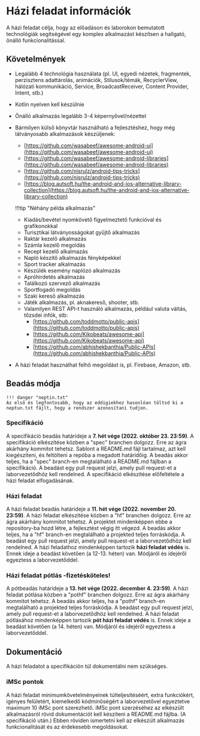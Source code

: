 # Házi feladat információk

A házi feladat célja, hogy az előadáson és laborokon bemutatott technológiák segítségével egy komplex alkalmazást készítsen a hallgató, önálló funkcionalitással.

## Követelmények

-	Legalább 4 technológia használata (pl. UI, egyedi nézetek, fragmentek, perzisztens adattárolás, animációk, Stílusok/témák, RecyclerView, hálózati kommunikáció, Service, BroadcastReceiver, Content Provider, Intent, stb.)
-	Kotlin nyelven kell készülnie
-	Önálló alkalmazás legalább 3-4 képernyővel/nézettel
-	Bármilyen külső könyvtár használható a fejlesztéshez, hogy még látványosabb alkalmazások készüljenek:
	-	[https://github.com/wasabeef/awesome-android-ui](https://github.com/wasabeef/awesome-android-ui)
	-	[https://github.com/wasabeef/awesome-android-libraries](https://github.com/wasabeef/awesome-android-libraries)
	-	[https://github.com/nisrulz/android-tips-tricks](https://github.com/nisrulz/android-tips-tricks)
	-	[https://blog.autsoft.hu/the-android-and-ios-alternative-library-collection](https://blog.autsoft.hu/the-android-and-ios-alternative-library-collection)

	!!!tip "Néhány példa alkalmazás"
	-	Kiadás/bevétel nyomkövető figyelmeztető funkcióval és grafikonokkal
	-	Turisztikai látványosságokat gyűjtő alkalmazás
	-	Raktár kezelő alkalmazás
	-	Számla kezelő megoldás
	-	Recept kezelő alkalmazás
	-	Napló készítő alkalmazás fényképekkel
	-	Sport tracker alkalmazás
	-	Készülék esemény naplózó alkalmazás
	-	Apróhirdetés alkalmazás
	-	Találkozó szervező alkalmazás
	-	Sportfogadó megoldás
	-	Szaki kereső alkalmazás
	-	Játék alkalmazás, pl. aknakereső, shooter, stb.
	-	Valamilyen REST API-t használó alkalmazás, például valuta váltás, tőzsdei infók, stb:
		-	[https://github.com/toddmotto/public-apis](https://github.com/toddmotto/public-apis)
		-	[https://github.com/Kikobeats/awesome-api](https://github.com/Kikobeats/awesome-api)
		-	[https://github.com/abhishekbanthia/Public-APIs](https://github.com/abhishekbanthia/Public-APIs)
		
-	A házi feladat használhat felhő megoldást is, pl. Firebase, Amazon, stb.

## Beadás módja

	!!! danger "neptin.txt"
	Az első és legfontosabb, hogy az eddigiekhez hasonlóan töltsd ki a neptun.txt fájlt, hogy a rendszer azonosítani tudjon.

### Specifikáció

A specifikáció beadás határideje a **7. hét vége (2022. október 23. 23:59)**.
A specifikáció elkészítése közben a "spec" branchen dolgozz. Erre az ágra akárhány kommitot tehetsz.
Sablont a README.md fájl tartalmaz, azt kell kiegészíteni, és feltölteni a repóba a megadott határidőig.
A beadás akkor teljes, ha a "spec" branch-en megtalálható a README.md fájlban a specifikáció. A beadást egy pull request jelzi, amely pull request-et a laborvezetődhöz kell rendelned.
A specifikáció elkészítése előfeltétele a házi feladat elfogadásának.

### Házi feladat

A házi feladat beadás határideje a **11. hét vége (2022. november 20. 23:59)**.
A házi feladat elkészítése közben a "hf" branchen dolgozz. Erre az ágra akárhány kommitot tehetsz. 
A projektet mindenképpen ebbe a repository-ba hozd létre, a fejlesztést végig itt végezd.
A beadás akkor teljes, ha a "hf" branch-en megtalálható a projekted teljes forráskódja. A beadást egy pull request jelzi, amely pull request-et a laborvezetődhöz kell rendelned.
A házi feladathoz mindenképpen tartozik **házi feladat védés** is. Ennek ideje a beadást követően (a 12-13. héten) van. Módjáról és idejéről egyeztess a laborvezetőddel.

### Házi feladat pótlás -fizetésköteles!

A pótbeadás határideje a **13. hét vége (2022. december 4. 23:59)**.
A házi feladat pótlása közben a "pothf" branchen dolgozz. Erre az ágra akárhány kommitot tehetsz. 
A beadás akkor teljes, ha a "pothf" branch-en megtalálható a projekted teljes forráskódja. A beadást egy pull request jelzi, amely pull request-et a laborvezetődhöz kell rendelned.
A házi feladat pótlásához mindenképpen tartozik **pót házi feladat védés** is. Ennek ideje a beadást követően (a 14. héten) van. Módjáról és idejéről egyeztess a laborvezetőddel.

## Dokumentáció

A házi feladatot a specifikáción túl dokumentálni nem szükséges.

### iMSc pontok

A házi feladat minimumkövetelményeinek túlteljesítéséért, extra funkciókért, igényes felületért, kiemelkedő kódminőségért a laborvezetővel egyeztetve maximum 10 iMSc pont szerezhető.
iMSc pont szerzéséhez az elkészült alkalmazásról rövid dokumentációt kell készíteni a README.md fájlba. (A specifikáció után.) Ebben röviden ismertetni kell az elkészült alkalmazás funkcionalitását és az érdekesebb megoldásokat.
